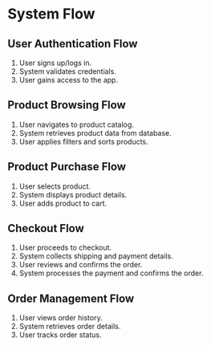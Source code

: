 # System Flow

## User Authentication Flow
1. User signs up/logs in.
2. System validates credentials.
3. User gains access to the app.

## Product Browsing Flow
1. User navigates to product catalog.
2. System retrieves product data from database.
3. User applies filters and sorts products.

## Product Purchase Flow
1. User selects product.
2. System displays product details.
3. User adds product to cart.

## Checkout Flow
1. User proceeds to checkout.
2. System collects shipping and payment details.
3. User reviews and confirms the order.
4. System processes the payment and confirms the order.

## Order Management Flow
1. User views order history.
2. System retrieves order details.
3. User tracks order status.
